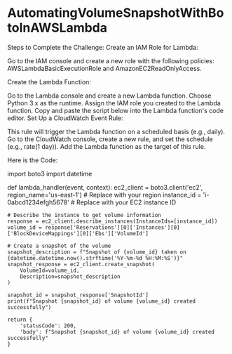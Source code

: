﻿# AutomatingVolumeSnapshotWithBotoInAWSLambda

 Steps to Complete the Challenge:
Create an IAM Role for Lambda:

Go to the IAM console and create a new role with the following policies: AWSLambdaBasicExecutionRole and AmazonEC2ReadOnlyAccess.

Create the Lambda Function:

Go to the Lambda console and create a new Lambda function.
Choose Python 3.x as the runtime.
Assign the IAM role you created to the Lambda function.
Copy and paste the script below into the Lambda function's code editor.
Set Up a CloudWatch Event Rule:

This rule will trigger the Lambda function on a scheduled basis (e.g., daily).
Go to the CloudWatch console, create a new rule, and set the schedule (e.g., rate(1 day)).
Add the Lambda function as the target of this rule.

Here is the Code: 

import boto3
import datetime

def lambda_handler(event, context):
    ec2_client = boto3.client('ec2', region_name='us-east-1')  # Replace with your region
    instance_id = 'i-0abcd1234efgh5678'  # Replace with your EC2 instance ID

    # Describe the instance to get volume information
    response = ec2_client.describe_instances(InstanceIds=[instance_id])
    volume_id = response['Reservations'][0]['Instances'][0]['BlockDeviceMappings'][0]['Ebs']['VolumeId']
    
    # Create a snapshot of the volume
    snapshot_description = f"Snapshot of {volume_id} taken on {datetime.datetime.now().strftime('%Y-%m-%d %H:%M:%S')}"
    snapshot_response = ec2_client.create_snapshot(
        VolumeId=volume_id,
        Description=snapshot_description
    )
    
    snapshot_id = snapshot_response['SnapshotId']
    print(f"Snapshot {snapshot_id} of volume {volume_id} created successfully")

    return {
        'statusCode': 200,
        'body': f"Snapshot {snapshot_id} of volume {volume_id} created successfully"
    }

